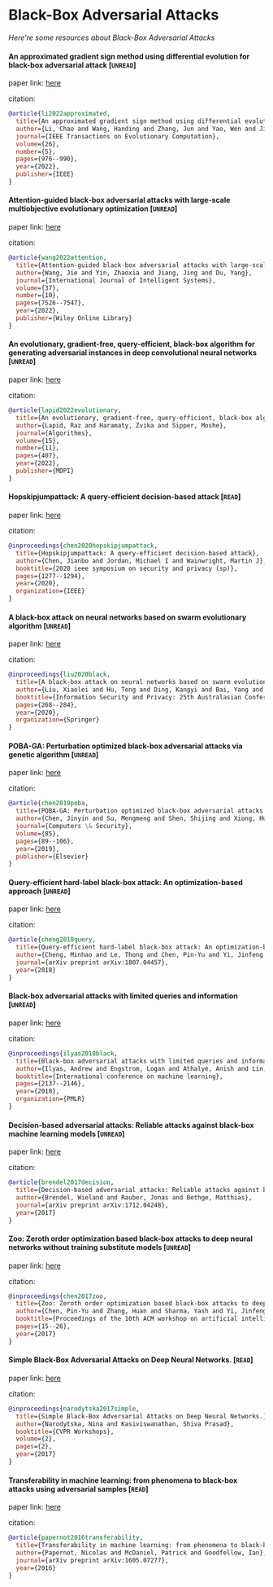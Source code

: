 # Black-Box Adversarial Attacks
*Here're some resources about Black-Box Adversarial Attacks*


#### An approximated gradient sign method using differential evolution for black-box adversarial attack [`UNREAD`]

paper link: [here](https://ieeexplore.ieee.org/abstract/document/9714259)

citation: 
```bibtex
@article{li2022approximated,
  title={An approximated gradient sign method using differential evolution for black-box adversarial attack},
  author={Li, Chao and Wang, Handing and Zhang, Jun and Yao, Wen and Jiang, Tingsong},
  journal={IEEE Transactions on Evolutionary Computation},
  volume={26},
  number={5},
  pages={976--990},
  year={2022},
  publisher={IEEE}
}
```
    

#### Attention‐guided black‐box adversarial attacks with large‐scale multiobjective evolutionary optimization [`UNREAD`]

paper link: [here](https://arxiv.org/pdf/2101.07512)

citation: 
```bibtex
@article{wang2022attention,
  title={Attention-guided black-box adversarial attacks with large-scale multiobjective evolutionary optimization},
  author={Wang, Jie and Yin, Zhaoxia and Jiang, Jing and Du, Yang},
  journal={International Journal of Intelligent Systems},
  volume={37},
  number={10},
  pages={7526--7547},
  year={2022},
  publisher={Wiley Online Library}
}
```
    

#### An evolutionary, gradient-free, query-efficient, black-box algorithm for generating adversarial instances in deep convolutional neural networks [`UNREAD`]

paper link: [here](https://www.mdpi.com/1999-4893/15/11/407/htm)

citation: 
```bibtex
@article{lapid2022evolutionary,
  title={An evolutionary, gradient-free, query-efficient, black-box algorithm for generating adversarial instances in deep convolutional neural networks},
  author={Lapid, Raz and Haramaty, Zvika and Sipper, Moshe},
  journal={Algorithms},
  volume={15},
  number={11},
  pages={407},
  year={2022},
  publisher={MDPI}
}
```
    


#### Hopskipjumpattack: A query-efficient decision-based attack [`READ`]

paper link: [here](https://arxiv.org/pdf/1904.02144)

citation: 
```bibtex
@inproceedings{chen2020hopskipjumpattack,
  title={Hopskipjumpattack: A query-efficient decision-based attack},
  author={Chen, Jianbo and Jordan, Michael I and Wainwright, Martin J},
  booktitle={2020 ieee symposium on security and privacy (sp)},
  pages={1277--1294},
  year={2020},
  organization={IEEE}
}
```
    

#### A black-box attack on neural networks based on swarm evolutionary algorithm [`UNREAD`]

paper link: [here](https://arxiv.org/pdf/1901.09892)

citation: 
```bibtex
@inproceedings{liu2020black,
  title={A black-box attack on neural networks based on swarm evolutionary algorithm},
  author={Liu, Xiaolei and Hu, Teng and Ding, Kangyi and Bai, Yang and Niu, Weina and Lu, Jiazhong},
  booktitle={Information Security and Privacy: 25th Australasian Conference, ACISP 2020, Perth, WA, Australia, November 30--December 2, 2020, Proceedings 25},
  pages={268--284},
  year={2020},
  organization={Springer}
}
```
    
#### POBA-GA: Perturbation optimized black-box adversarial attacks via genetic algorithm [`UNREAD`]

paper link: [here](https://arxiv.org/pdf/1906.03181)

citation: 
```bibtex
@article{chen2019poba,
  title={POBA-GA: Perturbation optimized black-box adversarial attacks via genetic algorithm},
  author={Chen, Jinyin and Su, Mengmeng and Shen, Shijing and Xiong, Hui and Zheng, Haibin},
  journal={Computers \& Security},
  volume={85},
  pages={89--106},
  year={2019},
  publisher={Elsevier}
}
```
    
#### Query-efficient hard-label black-box attack: An optimization-based approach [`UNREAD`]

paper link: [here](https://arxiv.org/pdf/1807.04457.pdf)

citation: 
```bibtex
@article{cheng2018query,
  title={Query-efficient hard-label black-box attack: An optimization-based approach},
  author={Cheng, Minhao and Le, Thong and Chen, Pin-Yu and Yi, Jinfeng and Zhang, Huan and Hsieh, Cho-Jui},
  journal={arXiv preprint arXiv:1807.04457},
  year={2018}
}
```

#### Black-box adversarial attacks with limited queries and information [`UNREAD`]

paper link: [here](http://proceedings.mlr.press/v80/ilyas18a/ilyas18a.pdf)

citation: 
```bibtex
@inproceedings{ilyas2018black,
  title={Black-box adversarial attacks with limited queries and information},
  author={Ilyas, Andrew and Engstrom, Logan and Athalye, Anish and Lin, Jessy},
  booktitle={International conference on machine learning},
  pages={2137--2146},
  year={2018},
  organization={PMLR}
}
```
    
#### Decision-based adversarial attacks: Reliable attacks against black-box machine learning models [`UNREAD`]

paper link: [here](https://arxiv.org/pdf/1712.04248)

citation: 
```bibtex
@article{brendel2017decision,
  title={Decision-based adversarial attacks: Reliable attacks against black-box machine learning models},
  author={Brendel, Wieland and Rauber, Jonas and Bethge, Matthias},
  journal={arXiv preprint arXiv:1712.04248},
  year={2017}
}
```
    
    
#### Zoo: Zeroth order optimization based black-box attacks to deep neural networks without training substitute models [`UNREAD`]

paper link: [here](https://dl.acm.org/doi/pdf/10.1145/3128572.3140448)

citation: 
```bibtex
@inproceedings{chen2017zoo,
  title={Zoo: Zeroth order optimization based black-box attacks to deep neural networks without training substitute models},
  author={Chen, Pin-Yu and Zhang, Huan and Sharma, Yash and Yi, Jinfeng and Hsieh, Cho-Jui},
  booktitle={Proceedings of the 10th ACM workshop on artificial intelligence and security},
  pages={15--26},
  year={2017}
}
```
    

#### Simple Black-Box Adversarial Attacks on Deep Neural Networks. [`READ`]

paper link: [here](https://openaccess.thecvf.com/content_cvpr_2017_workshops/w16/papers/Kasiviswanathan_Simple_Black-Box_Adversarial_CVPR_2017_paper.pdf)

citation: 
```bibtex
@inproceedings{narodytska2017simple,
  title={Simple Black-Box Adversarial Attacks on Deep Neural Networks.},
  author={Narodytska, Nina and Kasiviswanathan, Shiva Prasad},
  booktitle={CVPR Workshops},
  volume={2},
  pages={2},
  year={2017}
}
```
    
#### Transferability in machine learning: from phenomena to black-box attacks using adversarial samples [`READ`]

paper link: [here](https://arxiv.org/pdf/1605.07277)

citation: 
```bibtex
@article{papernot2016transferability,
  title={Transferability in machine learning: from phenomena to black-box attacks using adversarial samples},
  author={Papernot, Nicolas and McDaniel, Patrick and Goodfellow, Ian},
  journal={arXiv preprint arXiv:1605.07277},
  year={2016}
}
```
    